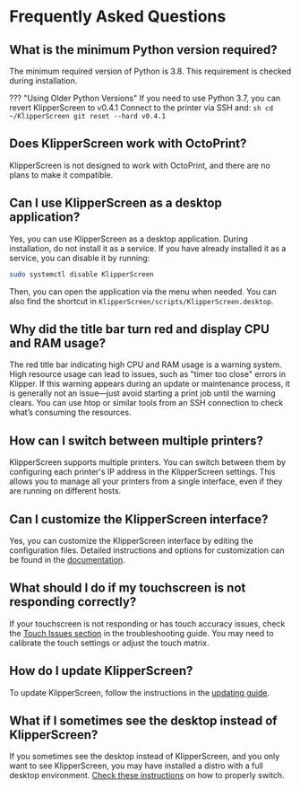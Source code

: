 # Frequently Asked Questions

## What is the minimum Python version required?

The minimum required version of Python is 3.8. This requirement is checked during installation.

??? "Using Older Python Versions"
    If you need to use Python 3.7, you can revert KlipperScreen to v0.4.1
    Connect to the printer via SSH and:
    ```sh
    cd ~/KlipperScreen
    git reset --hard v0.4.1
    ```

## Does KlipperScreen work with OctoPrint?

KlipperScreen is not designed to work with OctoPrint, and there are no plans to make it compatible.

## Can I use KlipperScreen as a desktop application?

Yes, you can use KlipperScreen as a desktop application. During installation, do not install it as a service. If you have already installed it as a service, you can disable it by running:
```sh
sudo systemctl disable KlipperScreen
```
Then, you can open the application via the menu when needed. You can also find the shortcut in `KlipperScreen/scripts/KlipperScreen.desktop`.

## Why did the title bar turn red and display CPU and RAM usage?

The red title bar indicating high CPU and RAM usage is a warning system. High resource usage can lead to issues, such as "timer too close" errors in Klipper. If this warning appears during an update or maintenance process, it is generally not an issue—just avoid starting a print job until the warning clears. You can use htop or similar tools from an SSH connection to check what’s consuming the resources.

## How can I switch between multiple printers?

KlipperScreen supports multiple printers. You can switch between them by configuring each printer's IP address in the KlipperScreen settings. This allows you to manage all your printers from a single interface, even if they are running on different hosts.

## Can I customize the KlipperScreen interface?

Yes, you can customize the KlipperScreen interface by editing the configuration files. Detailed instructions and options for customization can be found in the [documentation](https://klipperscreen.github.io/KlipperScreen/).

## What should I do if my touchscreen is not responding correctly?

If your touchscreen is not responding or has touch accuracy issues, check the [Touch Issues section](Troubleshooting/Touch_issues.md) in the troubleshooting guide. You may need to calibrate the touch settings or adjust the touch matrix.

## How do I update KlipperScreen?

To update KlipperScreen, follow the instructions in the [updating guide](Updating.md).

## What if I sometimes see the desktop instead of KlipperScreen?

If you sometimes see the desktop instead of KlipperScreen, and you only want to see KlipperScreen, you may have installed a distro with a full desktop environment. [Check these instructions](Troubleshooting/Desktop.md) on how to properly switch.
